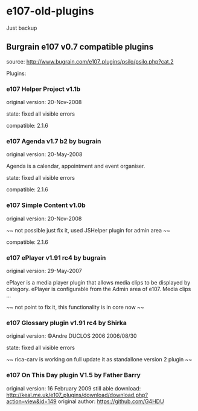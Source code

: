 # e107-old-plugins
Just backup 

##  Burgrain e107 v0.7 compatible plugins
source: http://www.bugrain.com/e107_plugins/psilo/psilo.php?cat.2

Plugins:

### e107 Helper Project v1.1b

original version: 20-Nov-2008

state: fixed all visible errors
 
compatible: 2.1.6

### e107 Agenda v1.7 b2 by bugrain

original version: 20-May-2008

Agenda is a calendar, appointment and event organiser.

state: fixed all visible errors 

compatible: 2.1.6

### e107 Simple Content v1.0b

original version: 20-Nov-2008

~~ not possible just fix it, used JSHelper plugin for admin area ~~


compatible: 2.1.6

### e107 ePlayer v1.91 rc4 by bugrain

original version: 29-May-2007

ePlayer is a media player plugin that allows media clips to be displayed by category.
ePlayer is configurable from the Admin area of e107. Media clips ...

~~ not point to fix it, this functionality is in core now ~~


### e107 Glossary plugin v1.91 rc4 by  Shirka

original version: ©Andre DUCLOS 2006 2006/08/30

state: fixed all visible errors 

~~ rica-carv is working on full update it as standallone version 2 plugin ~~


### e107 On This Day plugin V1.5 by Father Barry

original version: 16 February 2009
still able download: http://keal.me.uk/e107_plugins/download/download.php?action=view&id=149
original author: https://github.com/G4HDU



 

 